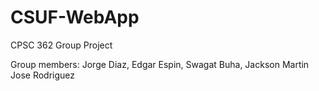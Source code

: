 # CSUF-WebApp
CPSC 362 Group Project

Group members:
Jorge Diaz,
Edgar Espin,
Swagat Buha,
Jackson Martin
Jose Rodriguez
